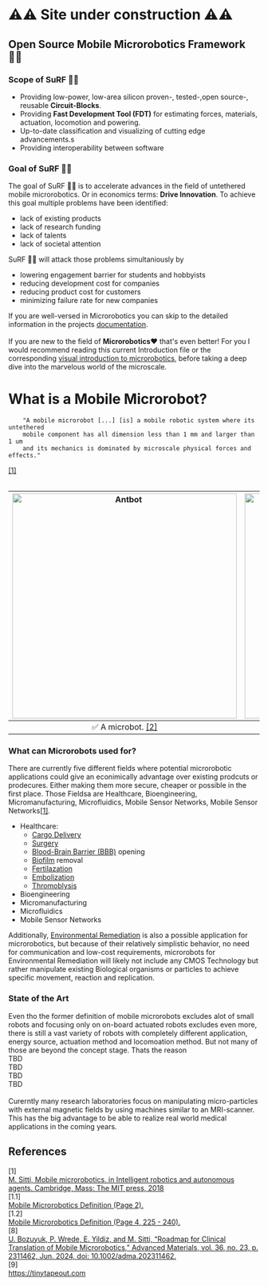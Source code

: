 # ⚠️⚠️ Site under construction ⚠️⚠️
##  Open Source Mobile Microrobotics Framework 🏄‍♀️ 

### Scope of SuRF 🏄‍♀️  
- Providing low-power, low-area silicon proven-, tested-,open source-, reusable **Circuit-Blocks**.
- Providing **Fast Development Tool (FDT)** for estimating forces, materials, actuation, locomotion and powering. 
- Up-to-date classification and visualizing of cutting edge advancements.s
- Providing interoperability between software

### Goal of SuRF 🏄‍♀️
The goal of SuRF 🏄‍♀️ is to accelerate advances in the field of untethered mobile microrobotics. Or in economics terms: **Drive Innovation**. To achieve this goal multiple problems have been identified:

- lack of existing products
- lack of research funding
- lack of talents
- lack of societal attention

SuRF 🏄‍♀️ will attack those problems simultaniously by 
- lowering engagement barrier for students and hobbyists
- reducing development cost for companies
- reducing product cost for customers
- minimizing failure rate for new companies


If you are well-versed in Microrobotics you can skip to the detailed information in the projects [documentation](docs/documentation.md). <br><br>
If you are new to the field of **Microrobotics❤️** that's even better! For you I would recommend reading this current Introduction file or the corresponding [visual introduction to microrobotics](barrier-free-introduction.md), before taking a deep dive into the marvelous world of the microscale.


# What is a Mobile Microrobot?

```
    "A mobile microrobot [...] [is] a mobile robotic system where its untethered 
    mobile component has all dimension less than 1 mm and larger than 1 um 
    and its mechanics is dominated by microscale physical forces and effects."
``` 
[[1]](#1.1)
<br>
<br>

| <img src="/img/Antbot.gif" width="450" alt="Antbot" /> | <img src="/img/Millidelta.gif" width="450" alt="Millidelta" /> |
| :--: | :--: |
| ✅ A microbot. [[2]](#2) | ❌ Not a microbot. [[3]](#3) |



### What can Microrobots used for?
There are currently five different fields where potential microrobotic applications could give an econimically advantage over existing prodcuts or prodecures. Either making them more secure, cheaper or possible in the first place. Those Fieldsa are Healthcare, Bioengineering, Micromanufacturing, Microfluidics, Mobile Sensor Networks, Mobile Sensor Networks[[1]](#1.2).
- Healthcare: 
    - [Cargo Delivery](https://pi.is.mpg.de/research_projects/cargo-drug-gene-etc) []()[]()[]()
    - [Surgery](https://en.wikipedia.org/wiki/Minimally_invasive_procedure) []()[]()[]()
    - [Blood-Brain Barrier (BBB)](https://www.fusfoundation.org/the-technology/mechanisms-of-action/blood-brain-barrier-opening/) opening []()[]()[]()
    - [Biofilm](https://en.wikipedia.org/wiki/Biofilm) removal []()[]()[]()
    - [Fertilazation](https://en.wikipedia.org/wiki/Human_fertilization) []()[]()[]()
    - [Embolization](https://en.wikipedia.org/wiki/Embolization) []()[]()[]()
    - [Thromoblysis](https://www.pennmedicine.org/for-patients-and-visitors/find-a-program-or-service/heart-and-vascular/vascular-surgery-and-endovascular-therapy/vascular-procedures/thrombolysis) []()[]()[]() 
- Bioengineering
- Micromanufacturing
- Microfluidics
- Mobile Sensor Networks

Additionally, [Environmental Remediation](https://en.wikipedia.org/wiki/Environmental_remediation) is also a possible application for microrobotics, but because of their relatively simplistic behavior, no need for communication and low-cost requirements, microrobots for Environmental Remediation will likely not include any CMOS Technology but rather manipulate existing Biological organisms or particles to achieve specific movement, reaction and replication.

### State of the Art
Even tho the former definition of mobile microrobots excludes alot of small robots and focusing only on on-board actuated robots excludes even more, there is still a vast variety of robots with completely different application, energy source, actuation method and locomoation method. But not many of those are beyond the concept stage. Thats the reason 
<br>
TBD
<br>
TBD
<br>
TBD
<br>
TBD
<br>
<br>
Curerntly many research laboratories focus on manipulating micro-particles with external magnetic fields by using machines similar to an MRI-scanner. This has the big advantage to be able to realize real world medical applications in the coming years.




## References
<a id="1">[1]</a> 
<br>
[M. Sitti, Mobile microrobotics. in Intelligent robotics and autonomous agents. Cambridge, Mass: The MIT press, 2018 ](https://archive.org/details/mobilemicrorobot0000sitt/page/2/mode/2up)
<br>
<a id="1.1">[1.1]</a> <br>
[Mobile Microrobotics Definition (Page 2).](https://archive.org/details/mobilemicrorobot0000sitt/page/2/mode/2up)
<br>
<a id="1.2">[1.2]</a> <br>
[Mobile Microrobotics Definition (Page 4, 225 - 240).](https://archive.org/details/mobilemicrorobot0000sitt/page/4/mode/2up)
<br>
<a id="8">[8]</a> <br>
[U. Bozuyuk, P. Wrede, E. Yildiz, and M. Sitti, “Roadmap for Clinical Translation of Mobile Microrobotics,” Advanced Materials, vol. 36, no. 23, p. 2311462, Jun. 2024, doi: 10.1002/adma.202311462.](https://advanced.onlinelibrary.wiley.com/doi/10.1002/adma.202311462)
<br>
<a id="9">[9]</a> <br>
https://tinytapeout.com
<br>
<br>
